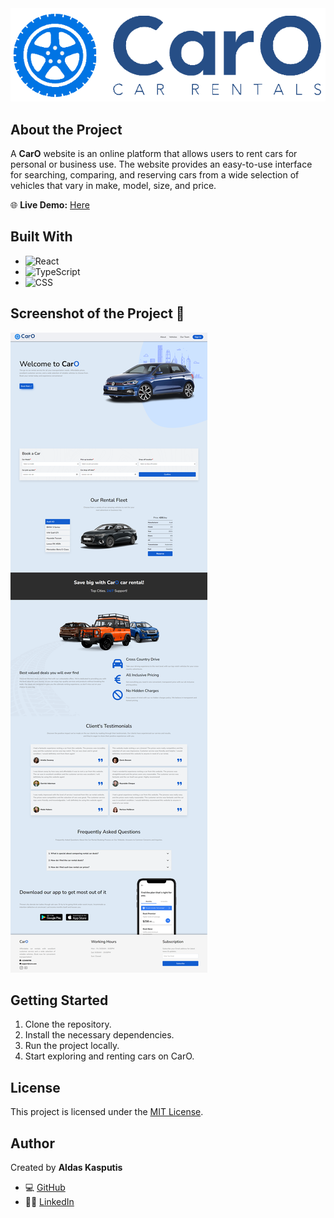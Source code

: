 <div align="center">
    <img src="public/logo.png" alt="Logo">
</div>

## About the Project

A **CarO** website is an online platform that allows users to rent cars for personal or business use. The website provides an easy-to-use interface for searching, comparing, and reserving cars from a wide selection of vehicles that vary in make, model, size, and price.

🌐 **Live Demo:** [Here](https://car-rental-pied.vercel.app/)

## Built With

- ![React](https://img.shields.io/badge/React-000000?style=flat-square&logo=react)
- ![TypeScript](https://img.shields.io/badge/TypeScript-007ACC?style=flat-square&logo=typescript)
- ![CSS](https://img.shields.io/badge/CSS-3-blue?style=flat-square&logo=css3)

## Screenshot of the Project 📸

![Screenshot](public/landing-page.png)

## Getting Started

1. Clone the repository.
2. Install the necessary dependencies.
3. Run the project locally.
4. Start exploring and renting cars on CarO.

## License

This project is licensed under the [MIT License](https://opensource.org/licenses/MIT).

## Author

Created by **Aldas Kasputis**
- 💻 [GitHub](https://github.com/aldask)
- 👨‍💼 [LinkedIn](https://www.linkedin.com/in/aldas-k-2ab99b1b4)
